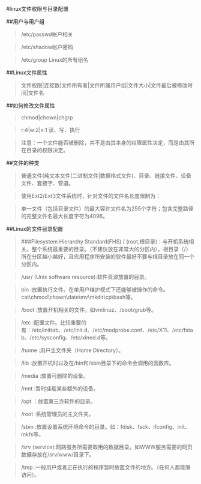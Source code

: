 #linux文件权限与目录配置

##用户与用户组
>/etc/passwd帐户相关

>/etc/shadow帐户密码

>/etc/group Linux的所有组名

##Linux文件属性
>文件权限|连接数|文件所有者|文件所属用户组|文件大小|文件最后被修改时间|文件名

##如何修改文件属性
>chmod|chown|chgrp

>r:4|w:2|x:1 读、写、执行

>注意：一个文件能否被删除，并不是由其本身的权限属性决定，而是由其所在目录的权限决定。

##文件的种类
>普通文件(纯文本文件|二进制文件|数据格式文件)、目录、链接文件、设备文件、套接字、管道。

>使用Ext2/Ext3文件系统时，针对文件的文件名长度限制为：

>单一文件（包括目录文件）的最大容许文件名为255个字符；包含完整路径的完整文件名最大长度字符为4096。

##Linux的文件目录配置
>###Filesystem Hierarchy Standard(FHS)
>/ (root,根目录)：与开机系统相关。整个系统最重要的目录。（不建议放在非常大的分区内）。根目录（/）所在分区越小越好，且应用程序所安装的软件最好不要与根目录放在同一个分区内。

>/usr/ (Unix software resource):软件资源放置的目录。

>bin :放置执行文件。在单用户维护模式下还能够被操作的命令。cat\chmod\chown\date\mv\mkdir\cp\bash等。

>/boot :放置开机相关的文件。如vmlinuz、/boot/grub等。

>/etc :配置文件。比较重要的有：/etc/inittab、/etc/init.d、/etc/modprobe.conf、/etc/X11、/etc/fstab、/etc/sysconfig、/etc/xined.d等。

>/home :用户主文件夹（Home Directory）。

>/lib :放置开机时以及在/bin和/sbin目录下的命令会调用的函数库。

>/media :放置可删除的设备。

>/mnt :暂时挂载某些额外的设备。

>/opt ：放置第三方软件的目录。

>/root :系统管理员的主文件夹。

>/sbin :放置设置系统环境命令的目录。如：fdisk、fsck、ifconfig、init、mkfs等。

>/srv (service):网路服务所需要取用的数据目录。如WWW服务需要的网页数据存放在/srv/www/目录下。

>/tmp :一般用户或者正在执行的程序暂时放置文件的地方。（任何人都能够访问）。



